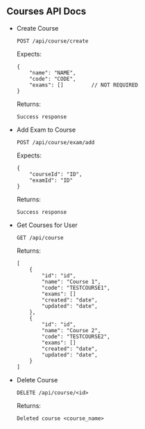 Courses API Docs
----------------

- Create Course
    ```
    POST /api/course/create
    ```
    Expects:
    ```
    {
        "name": "NAME",
		"code": "CODE",
		"exams": []			// NOT REQUIRED
    }
    ```

	Returns:
	```
	Success response
	```

- Add Exam to Course
    ```
    POST /api/course/exam/add
    ```
    Expects:
    ```
    {
        "courseId": "ID",
		"examId": "ID"
    }
    ```

	Returns:
	```
	Success response
	```

- Get Courses for User
    ```
    GET /api/course
    ```

	Returns:
	```
	[
		{
			"id": "id",
			"name": "Course 1",
			"code": "TESTCOURSE1",
			"exams": []
			"created": "date",
			"updated": "date",
		},
		{
			"id": "id",
			"name": "Course 2",
			"code": "TESTCOURSE2",
			"exams": []
			"created": "date",
			"updated": "date",
		}
	]
	```

- Delete Course
    ```
    DELETE /api/course/<id>
    ```

	Returns:
	```
	Deleted course <course_name>
	```
